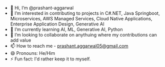 - 👋 Hi, I’m @prashant-aggarwal
- 👀 I’m interested in contributing to projects in C#.NET, Java Springboot, Microservices, AWS Managed Services, Cloud Native Applications, Enterprise Application Design, Generative AI
- 🌱 I’m currently learning AI, ML, Generative AI, Python
- 💞️ I’m looking to collaborate on anythuing where my contributions can add value
- 📫 How to reach me - prashant.aggarwal05@gmail.com
- 😄 Pronouns: He/Him
- ⚡ Fun fact: I'd rather keep it to myself.

<!---
prashant-aggarwal/prashant-aggarwal is a ✨ special ✨ repository because its `README.md` (this file) appears on your GitHub profile.
You can click the Preview link to take a look at your changes.
--->
